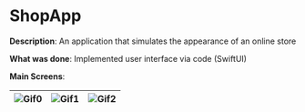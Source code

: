 # ShopApp

**Description**: An application that simulates the appearance of an online store

**What was done**: Implemented user interface via code (SwiftUI)

**Main Screens**:

| ![Gif0](https://github.com/vel9988/ShopApp/assets/58105647/0a7f8456-bfa8-4db9-8813-215ca5a84699) | ![Gif1](https://github.com/vel9988/ShopApp/assets/58105647/c3233353-6086-4dc3-9810-096e959f88cf) | ![Gif2](https://github.com/vel9988/ShopApp/assets/58105647/9041a0c7-a1e7-4ada-ae45-1e8984f6c58c)
| ------------- | ------------- | ------------- |




